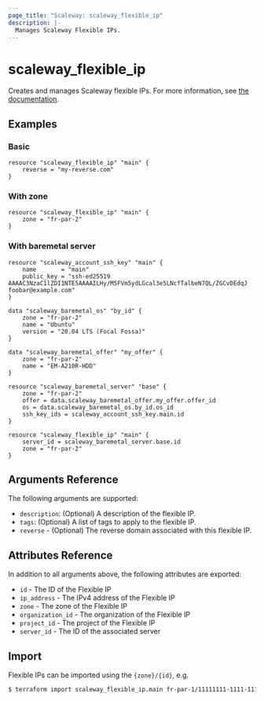 ```yaml
---
page_title: "Scaleway: scaleway_flexible_ip"
description: |-
  Manages Scaleway Flexible IPs.
---
```


# scaleway_flexible_ip

Creates and manages Scaleway flexible IPs.
For more information, see [the documentation](https://developers.scaleway.com/en/products/flexible-ip/api).

## Examples

### Basic

```hcl
resource "scaleway_flexible_ip" "main" {
    reverse = "my-reverse.com"
}
```

### With zone

```hcl
resource "scaleway_flexible_ip" "main" {
    zone = "fr-par-2"
}
```

### With baremetal server

```hcl
resource "scaleway_account_ssh_key" "main" {
    name 	   = "main"
    public_key = "ssh-ed25519 AAAAC3NzaC1lZDI1NTE5AAAAILHy/M5FVm5ydLGcal3e5LNcfTalbeN7QL/ZGCvDEdqJ foobar@example.com"
}

data "scaleway_baremetal_os" "by_id" {
    zone = "fr-par-2"
    name = "Ubuntu"
    version = "20.04 LTS (Focal Fossa)"						
}

data "scaleway_baremetal_offer" "my_offer" {
    zone = "fr-par-2"
    name = "EM-A210R-HDD"
}	

resource "scaleway_baremetal_server" "base" {
    zone = "fr-par-2"
    offer = data.scaleway_baremetal_offer.my_offer.offer_id
    os = data.scaleway_baremetal_os.by_id.os_id
    ssh_key_ids = scaleway_account_ssh_key.main.id
}

resource "scaleway_flexible_ip" "main" {
	server_id = scaleway_baremetal_server.base.id
	zone = "fr-par-2"
}
```

## Arguments Reference

The following arguments are supported:

- `description`: (Optional) A description of the flexible IP.
- `tags`: (Optional) A list of tags to apply to the flexible IP.
- `reverse` - (Optional) The reverse domain associated with this flexible IP.

## Attributes Reference

In addition to all arguments above, the following attributes are exported:

- `id` - The ID of the Flexible IP
- `ip_address` -  The IPv4 address of the Flexible IP
- `zone` - The zone of the Flexible IP
- `organization_id` - The organization of the Flexible IP
- `project_id` - The project of the Flexible IP
- `server_id` - The ID of the associated server

## Import

Flexible IPs can be imported using the `{zone}/{id}`, e.g.

```bash
$ terraform import scaleway_flexible_ip.main fr-par-1/11111111-1111-1111-1111-111111111111
```
